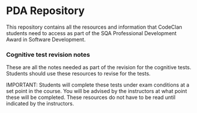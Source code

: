 # PDA Repository

This repository contains all the resources and information that CodeClan students need to access as part of the SQA Professional Development Award in Software Development.

### Cognitive test revision notes

These are all the notes needed as part of the revision for the cognitive tests. Students should use these resources to revise for the tests.

IMPORTANT: Students will complete these tests under exam conditions at a set point in the course. You will be advised by the instructors at what point these will be completed. These resources do not have to be read until indicated by the instructors.
